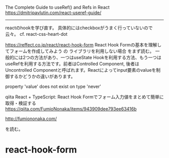 The Complete Guide to useRef() and Refs in React
https://dmitripavlutin.com/react-useref-guide/

---
reactのhookを学び直す。
具体的にはcheckboxがうまく行っていないので云々。
cf. react-css-heart-dot


https://reffect.co.jp/react/react-hook-form
React Hook Formの基本を理解してフォームを作成してみよう
の
ライブラリを利用しない場合
をまず読む。
一般的には2つの方法があり、一つはuseState Hookを利用する方法、もう一つはuseRefを利用する方法です。前者はControlled Component, 後者はUncontrolled Componentと呼ばれます。Reactによってinput要素のvalueを制御するかどうかの違いがあります。

property 'value' does not exist on type 'never'




qiita
React + TypeScript: React Hook Formでフォーム入力値をまとめて簡単に取得・検証する
https://qiita.com/FumioNonaka/items/943909dee793ee63416b

http://fumiononaka.com/

を読む。
# react-hook-form
